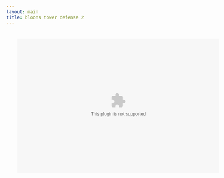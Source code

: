 ```yaml
---
layout: main
title: bloons tower defense 2
---
```


<embed src="bloonstd2.swf" width="600" height="400" style="-webkit-transform:scale(0.9);-moz-transform-scale(0.9);" allowfullscreen/>
<script src="../../roots/js/ruffle/ruffle.js"></script>
